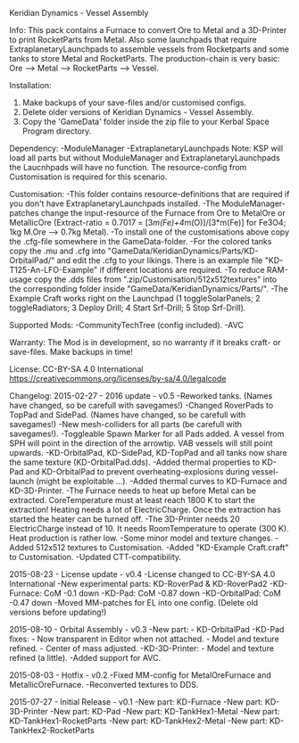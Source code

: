 Keridian Dynamics - Vessel Assembly

Info:
This pack contains a Furnace to convert Ore to Metal and a 3D-Printer to print RocketParts from Metal. Also some launchpads that require ExtraplanetaryLaunchpads to assemble vessels from Rocketparts and some tanks to store Metal and RocketParts. The production-chain is very basic: Ore --> Metal --> RocketParts --> Vessel.

Installation:
1. Make backups of your save-files and/or customised configs.
2. Delete older versions of Keridian Dynamics - Vessel Assembly.
3. Copy the 'GameData' folder inside the zip file to your Kerbal Space Program directory.

Dependency:
-ModuleManager
-ExtraplanetaryLaunchpads
Note: KSP will load all parts but without ModuleManager and ExtraplanetaryLaunchpads the Laucnhpads will have no function. The resource-config from Customisation is required for this scenario.

Customisation:
-This folder contains resource-definitions that are required if you don't have ExtraplanetaryLaunchpads installed. 
-The ModuleManager-patches change the input-resource of the Furnace from Ore to MetalOre or MetallicOre (Extract-ratio = 0.7017 = [3*m(Fe)+4*m(O)]/[3*m(Fe)] for Fe3O4; 1kg M.Ore --> 0.7kg Metal). 
-To install one of the customisations above copy the .cfg-file somewhere in the GameData-folder.
-For the colored tanks copy the .mu and .cfg into "GameData/KeridianDynamics/Parts/KD-OrbitalPad/" and edit the .cfg to your likings. There is an example file "KD-T125-An-LFO-Example" if different locations are required.
-To reduce RAM-usage copy the .dds files from ".zip/Customisation/512x512textures" into the corresponding folder inside "GameData/KeridianDynamics/Parts/".
-The Example Craft works right on the Launchpad (1 toggleSolarPanels; 2 toggleRadiators; 3 Deploy Drill; 4 Start Srf-Drill; 5 Stop Srf-Drill).

Supported Mods:
-CommunityTechTree (config included).
-AVC

Warranty:
The Mod is in development, so no warranty if it breaks craft- or save-files. Make backups in time!

License:
CC-BY-SA 4.0 International 
https://creativecommons.org/licenses/by-sa/4.0/legalcode

Changelog:
2015-02-27 - 2016 update - v0.5
	-Reworked tanks. (Names have changed, so be carefull with savegames!)
	-Changed RoverPads to TopPad and SidePad. (Names have changed, so be carefull with savegames!)
	-New mesh-colliders for all parts (be carefull with savegames!).
	-Toggleable Spawn Marker for all Pads added. A vessel from SPH will point in the direction of the arrowtip. VAB vessels will still point upwards.
	-KD-OrbitalPad, KD-SidePad, KD-TopPad and all tanks now share the same texture (KD-OrbitalPad.dds).
	-Added thermal properties to KD-Pad and KD-OrbitalPad to prevent overheating-explosions during vessel-launch (might be exploitable ...).
	-Added thermal curves to KD-Furnace and KD-3D-Printer.
	-The Furnace needs to heat up before Metal can be extracted. CoreTemperature must at least reach 1800 K to start the extraction! Heating needs a lot of ElectricCharge. Once the extraction has started the heater can be turned off. 
	-The 3D-Printer needs 20 ElectricCharge instead of 10. It needs RoomTemperature to operate (300 K). Heat production is rather low.
	-Some minor model and texture changes.
	-Added 512x512 textures to Customisation.
	-Added "KD-Example Craft.craft" to Customisation.
	-Updated CTT-compatibility.

2015-08-23 - License update - v0.4
	-License changed to CC-BY-SA 4.0 International
	-New experimental parts: KD-RoverPad & KD-RoverPad2
	-KD-Furnace: CoM -0.1 down
	-KD-Pad: CoM -0.87 down
	-KD-OrbitalPad: CoM -0.47 down
	-Moved MM-patches for EL into one config. (Delete old versions before updating!)

2015-08-10 - Orbital Assembly - v0.3
	-New part:	- KD-OrbitalPad
	-KD-Pad fixes: 	- Now transparent in Editor when not attached.
			- Model and texture refined.
			- Center of mass adjusted.
	-KD-3D-Printer:	- Model and texture refined (a little).
	-Added support for AVC.

2015-08-03 - Hotfix - v0.2
	-Fixed MM-config for MetalOreFurnace and MetallicOreFurnace.
	-Reconverted textures to DDS.

2015-07-27 - Initial Release - v0.1
	-New part: KD-Furnace
	-New part: KD-3D-Printer
	-New part: KD-Pad
	-New part: KD-TankHex1-Metal
	-New part: KD-TankHex1-RocketParts
	-New part: KD-TankHex2-Metal
	-New part: KD-TankHex2-RocketParts